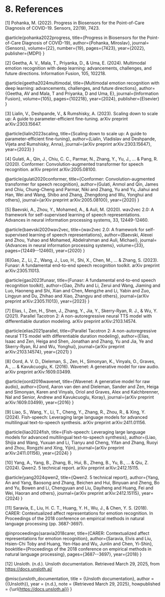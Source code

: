 # 8. References

[1] Pohanka, M. (2022). Progress in Biosensors for the Point-of-Care Diagnosis of COVID-19. Sensors, 22(19), 7423.

@article{pohanka2022progress,
  title={Progress in Biosensors for the Point-of-Care Diagnosis of COVID-19},
  author={Pohanka, Miroslav},
  journal={Sensors},
  volume={22},
  number={19},
  pages={7423},
  year={2022},
  publisher={MDPI}
}

[2] Geetha, A. V., Mala, T., Priyanka, D., & Uma, E. (2024). Multimodal emotion recognition with deep learning: advancements, challenges, and future directions. Information Fusion, 105, 102218.

@article{geetha2024multimodal,
  title={Multimodal emotion recognition with deep learning: advancements, challenges, and future directions},
  author={Geetha, AV and Mala, T and Priyanka, D and Uma, E},
  journal={Information Fusion},
  volume={105},
  pages={102218},
  year={2024},
  publisher={Elsevier}
}

[3] Lialin, V., Deshpande, V., & Rumshisky, A. (2023). Scaling down to scale up: A guide to parameter-efficient fine-tuning. arXiv preprint arXiv:2303.15647.

@article{lialin2023scaling,
  title={Scaling down to scale up: A guide to parameter-efficient fine-tuning},
  author={Lialin, Vladislav and Deshpande, Vijeta and Rumshisky, Anna},
  journal={arXiv preprint arXiv:2303.15647},
  year={2023}
}


[4] Gulati, A., Qin, J., Chiu, C. C., Parmar, N., Zhang, Y., Yu, J., ... & Pang, R. (2020). Conformer: Convolution-augmented transformer for speech recognition. arXiv preprint arXiv:2005.08100.

@article{gulati2020conformer,
  title={Conformer: Convolution-augmented transformer for speech recognition},
  author={Gulati, Anmol and Qin, James and Chiu, Chung-Cheng and Parmar, Niki and Zhang, Yu and Yu, Jiahui and Han, Wei and Wang, Shibo and Zhang, Zhengdong and Wu, Yonghui and others},
  journal={arXiv preprint arXiv:2005.08100},
  year={2020}
}

[5] Baevski, A., Zhou, Y., Mohamed, A., & Auli, M. (2020). wav2vec 2.0: A framework for self-supervised learning of speech representations. Advances in neural information processing systems, 33, 12449-12460.

@article{baevski2020wav2vec,
  title={wav2vec 2.0: A framework for self-supervised learning of speech representations},
  author={Baevski, Alexei and Zhou, Yuhao and Mohamed, Abdelrahman and Auli, Michael},
  journal={Advances in neural information processing systems},
  volume={33},
  pages={12449--12460},
  year={2020}
}

[6]Gao, Z., Li, Z., Wang, J., Luo, H., Shi, X., Chen, M., ... & Zhang, S. (2023). Funasr: A fundamental end-to-end speech recognition toolkit. arXiv preprint arXiv:2305.11013.

@article{gao2023funasr,
  title={Funasr: A fundamental end-to-end speech recognition toolkit},
  author={Gao, Zhifu and Li, Zerui and Wang, Jiaming and Luo, Haoneng and Shi, Xian and Chen, Mengzhe and Li, Yabin and Zuo, Lingyun and Du, Zhihao and Xiao, Zhangyu and others},
  journal={arXiv preprint arXiv:2305.11013},
  year={2023}
}

[7] Elias, I., Zen, H., Shen, J., Zhang, Y., Jia, Y., Skerry-Ryan, R. J., & Wu, Y. (2021). Parallel Tacotron 2: A non-autoregressive neural TTS model with differentiable duration modeling. arXiv preprint arXiv:2103.14574.

@article{elias2021parallel,
  title={Parallel Tacotron 2: A non-autoregressive neural TTS model with differentiable duration modeling},
  author={Elias, Isaac and Zen, Heiga and Shen, Jonathan and Zhang, Yu and Jia, Ye and Skerry-Ryan, RJ and Wu, Yonghui},
  journal={arXiv preprint arXiv:2103.14574},
  year={2021}
}

[8] Oord, A. V. D., Dieleman, S., Zen, H., Simonyan, K., Vinyals, O., Graves, A., ... & Kavukcuoglu, K. (2016). Wavenet: A generative model for raw audio. arXiv preprint arXiv:1609.03499.

@article{oord2016wavenet,
  title={Wavenet: A generative model for raw audio},
  author={Oord, Aaron van den and Dieleman, Sander and Zen, Heiga and Simonyan, Karen and Vinyals, Oriol and Graves, Alex and Kalchbrenner, Nal and Senior, Andrew and Kavukcuoglu, Koray},
  journal={arXiv preprint arXiv:1609.03499},
  year={2016}
}

[9] Liao, S., Wang, Y., Li, T., Cheng, Y., Zhang, R., Zhou, R., & Xing, Y. (2024). Fish-speech: Leveraging large language models for advanced multilingual text-to-speech synthesis. arXiv preprint arXiv:2411.01156.

@article{liao2024fish,
  title={Fish-speech: Leveraging large language models for advanced multilingual text-to-speech synthesis},
  author={Liao, Shijia and Wang, Yuxuan and Li, Tianyu and Cheng, Yifan and Zhang, Ruoyi and Zhou, Rongzhi and Xing, Yijin},
  journal={arXiv preprint arXiv:2411.01156},
  year={2024}
}


[10] Yang, A., Yang, B., Zhang, B., Hui, B., Zheng, B., Yu, B., ... & Qiu, Z. (2024). Qwen2. 5 technical report. arXiv preprint arXiv:2412.15115.

@article{yang2024qwen2,
  title={Qwen2. 5 technical report},
  author={Yang, An and Yang, Baosong and Zhang, Beichen and Hui, Binyuan and Zheng, Bo and Yu, Bowen and Li, Chengyuan and Liu, Dayiheng and Huang, Fei and Wei, Haoran and others},
  journal={arXiv preprint arXiv:2412.15115},
  year={2024}
}

[11] Saravia, E., Liu, H. C. T., Huang, Y. H., Wu, J., & Chen, Y. S. (2018). CARER: Contextualized affect representations for emotion recognition. In Proceedings of the 2018 conference on empirical methods in natural language processing (pp. 3687-3697).

@inproceedings{saravia2018carer,
  title={CARER: Contextualized affect representations for emotion recognition},
  author={Saravia, Elvis and Liu, Hsien-Chi Toby and Huang, Yen-Hao and Wu, Junlin and Chen, Yi-Shin},
  booktitle={Proceedings of the 2018 conference on empirical methods in natural language processing},
  pages={3687--3697},
  year={2018}
}

[12] Unsloth. (n.d.). Unsloth documentation. Retrieved March 29, 2025, from https://docs.unsloth.ai/

@misc{unsloth_documentation,
  title        = {Unsloth documentation},
  author       = {{Unsloth}},
  year         = {n.d.},
  note         = {Retrieved March 29, 2025},
  howpublished = {\url{https://docs.unsloth.ai}}
}

